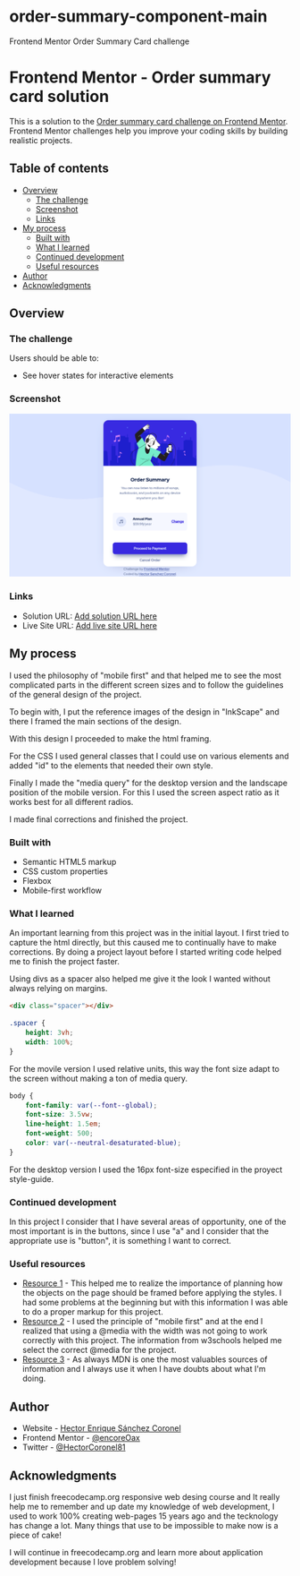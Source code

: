 # order-summary-component-main
 Frontend Mentor Order Summary Card challenge
 
 # Frontend Mentor - Order summary card solution

This is a solution to the [Order summary card challenge on Frontend Mentor](https://www.frontendmentor.io/challenges/order-summary-component-QlPmajDUj). Frontend Mentor challenges help you improve your coding skills by building realistic projects. 

## Table of contents

- [Overview](#overview)
  - [The challenge](#the-challenge)
  - [Screenshot](#screenshot)
  - [Links](#links)
- [My process](#my-process)
  - [Built with](#built-with)
  - [What I learned](#what-i-learned)
  - [Continued development](#continued-development)
  - [Useful resources](#useful-resources)
- [Author](#author)
- [Acknowledgments](#acknowledgments)


## Overview

### The challenge

Users should be able to:

- See hover states for interactive elements

### Screenshot

![](./screenshot.png)



### Links

- Solution URL: [Add solution URL here](https://your-solution-url.com)
- Live Site URL: [Add live site URL here](https://your-live-site-url.com)

## My process

I used the philosophy of "mobile first" and that helped me to see the most complicated parts in the different screen sizes and to follow the guidelines of the general design of the project.

To begin with, I put the reference images of the design in "InkScape" and there I framed the main sections of the design.

With this design I proceeded to make the html framing.

For the CSS I used general classes that I could use on various elements and added "id" to the elements that needed their own style.

Finally I made the "media query" for the desktop version and the landscape position of the mobile version. For this I used the screen aspect ratio as it works best for all different radios.

I made final corrections and finished the project.

### Built with

- Semantic HTML5 markup
- CSS custom properties
- Flexbox
- Mobile-first workflow


### What I learned

An important learning from this project was in the initial layout. I first tried to capture the html directly, but this caused me to continually have to make corrections.
By doing a project layout before I started writing code helped me to finish the project faster.

Using  divs as a spacer also helped me give it the look I wanted without always relying on margins. 


```html
<div class="spacer"></div>
```
```css
.spacer {
    height: 3vh;
    width: 100%;
}
```
For the movile version I used relative units, this way the font size adapt to the screen without making a ton of media query.
```css
body {
    font-family: var(--font--global);
    font-size: 3.5vw;
    line-height: 1.5em;
    font-weight: 500;
    color: var(--neutral-desaturated-blue);
}
```
For the desktop version I used the 16px font-size especified in the proyect style-guide.

### Continued development

In this project I consider that I have several areas of opportunity, one of the most important is in the buttons, since I use "a" and I consider that the appropriate use is "button", it is something I want to correct.

### Useful resources

- [Resource 1](https://www.freecodecamp.org/news/css-flexbox-and-grid-tutorial/) - This helped me to realize the importance of planning how the objects on the page should be framed before applying the styles. I had some problems at the beginning but with this information I was able to do a proper markup for this project.
- [Resource 2](https://www.w3schools.com/cssref/css3_pr_mediaquery.asp) - I used the principle of "mobile first" and at the end I realized that using a @media with the width was not going to work correctly with this project. The information from w3schools helped me select the correct @media for the project. 
- [Resource 3](https://developer.mozilla.org/es/) - As always MDN is one the most valuables sources of information and I always use it when I have doubts about what I'm doing.


## Author

- Website - [Hector Enrique Sánchez Coronel](https://github.com/encoreOax)
- Frontend Mentor - [@encoreOax](https://www.frontendmentor.io/profile/encoreOax)
- Twitter - [@HectorCoronel81](https://www.twitter.com/HectorCoronel81)

## Acknowledgments

I just finish freecodecamp.org responsive web desing course and It really help me to remember and up date my knowledge of web development, I used to work 100% creating web-pages 15 years ago and the tecknology has change a lot. Many things that use to be impossible to make now is a piece of cake! 

I will continue in freecodecamp.org and learn more about application development because I love problem solving!